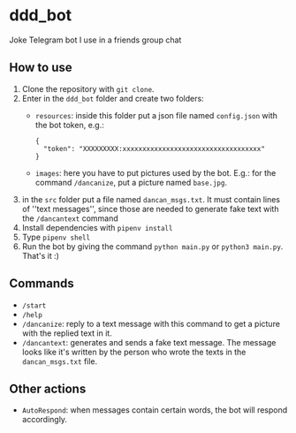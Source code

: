 # ddd_bot
Joke Telegram bot I use in a friends group chat

## How to use
1. Clone the repository with `git clone`.
2. Enter in the `ddd_bot` folder and create two folders:
   * `resources`: inside this folder put a json file named `config.json` with the bot token, e.g.:

      ```
      {
        "token": "XXXXXXXXX:xxxxxxxxxxxxxxxxxxxxxxxxxxxxxxxxxxx"
      }
      ```
   * `images`: here you have to put pictures used by the bot. E.g.: for the command `/dancanize`, put a picture named `base.jpg`.
3. in the `src` folder put a file named `dancan_msgs.txt`. It must contain lines of ''text messages'', since those are needed to generate fake text with the `/dancantext` command
4. Install dependencies with `pipenv install`
5. Type `pipenv shell`
6. Run the bot by giving the command `python main.py` or `python3 main.py`. That's it :)

## Commands
* `/start`
* `/help`
* `/dancanize`: reply to a text message with this command to get a picture with the replied text in it.
* `/dancantext`: generates and sends a fake text message. The message looks like it's written by the person who wrote the texts in the `dancan_msgs.txt` file.

## Other actions
* `AutoRespond`: when messages contain certain words, the bot will respond accordingly.
